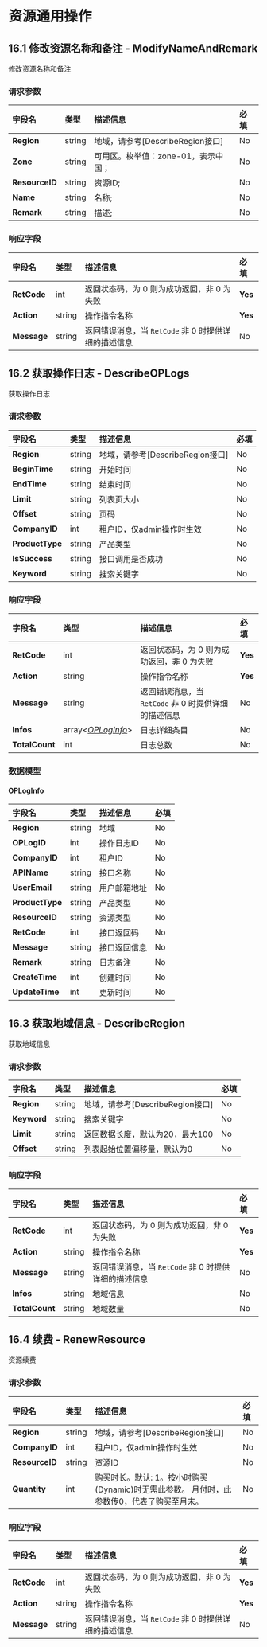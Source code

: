 



# 资源通用操作


    
    
## 16.1 修改资源名称和备注 - ModifyNameAndRemark

修改资源名称和备注

### 请求参数



| 字段名 | 类型 | 描述信息 | 必填 |
|:---|:---|:---|:---|
| **Region** | string | 地域，请参考[DescribeRegion接口] | No |
| **Zone** | string | 可用区。枚举值：zone-01，表示中国； | No |
| **ResourceID** | string | 资源ID; | No |
| **Name** | string | 名称; | No |
| **Remark** | string | 描述; | No |

### 响应字段



| 字段名 | 类型 | 描述信息 | 必填 |
|:---|:---|:---|:---|
| **RetCode** | int | 返回状态码，为 0 则为成功返回，非 0 为失败 | **Yes** |
| **Action** | string | 操作指令名称 | **Yes** |
| **Message** | string | 返回错误消息，当 `RetCode` 非 0 时提供详细的描述信息 | No |





    
    
## 16.2 获取操作日志 - DescribeOPLogs

获取操作日志

### 请求参数



| 字段名 | 类型 | 描述信息 | 必填 |
|:---|:---|:---|:---|
| **Region** | string | 地域，请参考[DescribeRegion接口] | No |
| **BeginTime** | string | 开始时间 | No |
| **EndTime** | string | 结束时间 | No |
| **Limit** | string | 列表页大小 | No |
| **Offset** | string | 页码 | No |
| **CompanyID** | int | 租户ID，仅admin操作时生效 | No |
| **ProductType** | string | 产品类型 | No |
| **IsSuccess** | string | 接口调用是否成功 | No |
| **Keyword** | string | 搜索关键字 | No |

### 响应字段



| 字段名 | 类型 | 描述信息 | 必填 |
|:---|:---|:---|:---|
| **RetCode** | int | 返回状态码，为 0 则为成功返回，非 0 为失败 | **Yes** |
| **Action** | string | 操作指令名称 | **Yes** |
| **Message** | string | 返回错误消息，当 `RetCode` 非 0 时提供详细的描述信息 | No |
| **Infos** | array<[*OPLogInfo*](#OPLogInfo)> | 日志详细条目 | No |
| **TotalCount** | int | 日志总数 | No |



### 数据模型


    

    

    
#### OPLogInfo

| 字段名 | 类型 | 描述信息 | 必填 |
|:---|:---|:---|:---|
| **Region** | string | 地域 | No |
| **OPLogID** | int | 操作日志ID | No |
| **CompanyID** | int | 租户ID | No |
| **APIName** | string | 接口名称 | No |
| **UserEmail** | string | 用户邮箱地址 | No |
| **ProductType** | string | 产品类型 | No |
| **ResourceID** | string | 资源类型 | No |
| **RetCode** | int | 接口返回码 | No |
| **Message** | string | 接口返回信息 | No |
| **Remark** | string | 日志备注 | No |
| **CreateTime** | int | 创建时间 | No |
| **UpdateTime** | int | 更新时间 | No |

    





    
    
## 16.3 获取地域信息 - DescribeRegion

获取地域信息

### 请求参数



| 字段名 | 类型 | 描述信息 | 必填 |
|:---|:---|:---|:---|
| **Region** | string | 地域，请参考[DescribeRegion接口] | No |
| **Keyword** | string | 搜索关键字 | No |
| **Limit** | string | 返回数据长度，默认为20，最大100 | No |
| **Offset** | string | 列表起始位置偏移量，默认为0 | No |

### 响应字段



| 字段名 | 类型 | 描述信息 | 必填 |
|:---|:---|:---|:---|
| **RetCode** | int | 返回状态码，为 0 则为成功返回，非 0 为失败 | **Yes** |
| **Action** | string | 操作指令名称 | **Yes** |
| **Message** | string | 返回错误消息，当 `RetCode` 非 0 时提供详细的描述信息 | No |
| **Infos** | string | 地域信息 | No |
| **TotalCount** | string | 地域数量 | No |





    
    
## 16.4 续费 - RenewResource

资源续费

### 请求参数



| 字段名 | 类型 | 描述信息 | 必填 |
|:---|:---|:---|:---|
| **Region** | string | 地域，请参考[DescribeRegion接口] | No |
| **CompanyID** | int | 租户ID，仅admin操作时生效 | No |
| **ResourceID** | string | 资源ID | No |
| **Quantity** | int | 购买时长。默认: 1。按小时购买(Dynamic)时无需此参数。 月付时，此参数传0，代表了购买至月末。 | No |

### 响应字段



| 字段名 | 类型 | 描述信息 | 必填 |
|:---|:---|:---|:---|
| **RetCode** | int | 返回状态码，为 0 则为成功返回，非 0 为失败 | **Yes** |
| **Action** | string | 操作指令名称 | **Yes** |
| **Message** | string | 返回错误消息，当 `RetCode` 非 0 时提供详细的描述信息 | No |








